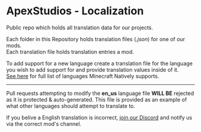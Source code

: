 # ApexStudios - Localization
Public repo which holds all translation data for our projects.

Each folder in this Repository holds translation files (_.json_) for one of our mods.<br>
Each translation file holds translation entries a mod.

To add support for a new language create a translation file for the language you wish to add support for and provide translation values inside of it.<br>
[See here](https://github.com/ApexStudios-Dev/Registrator/blob/1.16.5/src/main/java/xyz/apex/forge/utility/registrator/provider/RegistrateLangExtProvider.java#L34-L160) for full list of languages Minecraft Natively supports.

---

Pull requests attempting to modify the **en_us** language file **WILL BE** rejected as it is protected & auto-generated.
This file is provided as an example of what other languages should attempt to translate to.

If you belive a English translation is incorrect, [join our Discord](https://discord.apexmods.xyz/) and notify us via the correct mod's channel.
